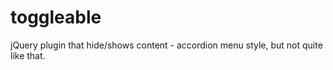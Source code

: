 # toggleable

jQuery plugin that hide/shows content - accordion menu style, but not quite like that.